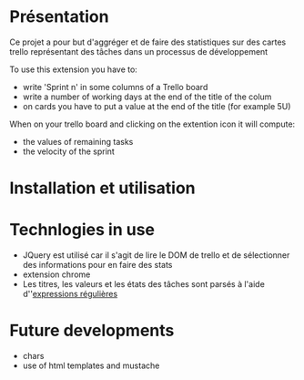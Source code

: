 # Présentation

Ce projet a pour but d'aggréger et de faire des statistiques sur des cartes trello représentant des tâches dans un processus de développement

To use this extension you have to:
- write 'Sprint n' in some columns of a Trello board
- write a number of working days at the end of the title of the colum
- on cards you have to put a value at the end of the title (for example 5U)

When on your trello board and clicking on the extention icon it will compute:
- the values of remaining tasks
- the velocity of the sprint

# Installation et utilisation

<!-- # Comment est né ce projet ?

Un seul point d'entrée pour les développeurs et le scrum master, représentant tout le projet dans un tableau trello.
Le but est de:

* minimiser les interactions avec les outils
* avoir une visibilité rapide et claire de tout le projet

# Pourquoi le publier ? -->

# Technlogies in use
* JQuery est utilisé car il s'agit de lire le DOM de trello et de sélectionner des informations pour en faire des stats
* extension chrome
* Les titres, les valeurs et les états des tâches sont parsés à l'aide d''[expressions régulières](https://developer.mozilla.org/fr/docs/Web/JavaScript/Reference/Objets_globaux/RegExp "RegExp - JavaScript | MDN")

# Future developments
* chars
* use of html templates and mustache